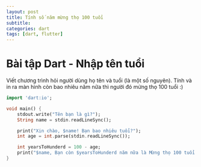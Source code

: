 ```yaml
---
layout: post
title: Tính số năm mừng thọ 100 tuổi
subtitle: 
categories: dart
tags: [dart, flutter]
---
```


# Bài tập Dart - Nhập tên tuổi

Viết chương trình hỏi người dùng họ tên và tuổi (là một số nguyên). Tính và in ra màn hình còn bao nhiêu năm nữa thì người đó mừng thọ 100 tuổi :)

```dart
import 'dart:io';

void main() {    
    stdout.write("Tên bạn là gì?");
    String name = stdin.readLineSync();

    print("Xin chào, $name! Bạn bao nhiêu tuổi?");
    int age = int.parse(stdin.readLineSync());

    int yearsToHunderd = 100 - age;
    print("$name, Bạn còn $yearsToHunderd năm nữa là Mừng thọ 100 tuổi!");
}
```

